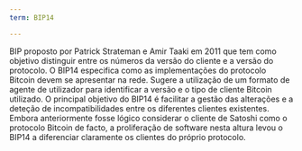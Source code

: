 ```yaml
---
term: BIP14

---
```

BIP proposto por Patrick Strateman e Amir Taaki em 2011 que tem como objetivo distinguir entre os números da versão do cliente e a versão do protocolo. O BIP14 especifica como as implementações do protocolo Bitcoin devem se apresentar na rede. Sugere a utilização de um formato de agente de utilizador para identificar a versão e o tipo de cliente Bitcoin utilizado. O principal objetivo do BIP14 é facilitar a gestão das alterações e a deteção de incompatibilidades entre os diferentes clientes existentes. Embora anteriormente fosse lógico considerar o cliente de Satoshi como o protocolo Bitcoin de facto, a proliferação de software nesta altura levou o BIP14 a diferenciar claramente os clientes do próprio protocolo.